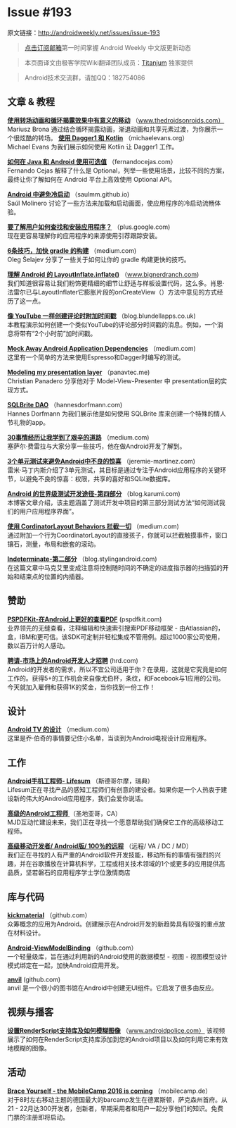 # Issue #193

>

原文链接：<http://androidweekly.net/issues/issue-193>

> [点击订阅邮箱](http://tinyletter.com/androidweeklycn)第一时间掌握 Android Weekly 中文版更新动态

> 本页面译文由极客学院Wiki翻译团队成员：[Titanjum](https://github.com/JungleTian) 独家提供

> Android技术交流群，请加QQ：182754086


## 文章 & 教程

**[使用转场动画和循环揭露效果中有意义的移动](http://www.thedroidsonroids.com/blog/android/meaningful-motion-with-shared-element-transition-and-circular-reveal-animation/)**
（www.thedroidsonroids.com）  
Mariusz Brona 通过结合循环揭露动画，渐退动画和共享元素过渡，为你展示一个很炫酷的转场。
**[使用 Dagger1 和 Kotlin](http://michaelevans.org/blog/2016/02/17/using-dagger-1-and-kotlin/)**
（michaelevans.org）  
Michael Evans 为我们展示如何使用 Kotlin 让 Dagger1 工作。

**[如何在 Java 和 Android 使用可选值](http://fernandocejas.com/2016/02/20/how-to-use-optional-on-android-and-java/)**
（fernandocejas.com）  
Fernando Cejas 解释了什么是 Optional，列举一些使用场景，比较不同的方案，最终让你了解如何在 Android 平台上高效使用 Optional API。

**[Android 中避免冷启动](http://saulmm.github.io/avoding-android-cold-starts)**
（saulmm.github.io)   
Saúl Molinero 讨论了一些方法来加载和启动画面，使应用程序的冷启动流畅体验。

**[要了解用户如何查找和安装应用程序？](https://plus.google.com/+AndroidDevelopers/posts/E54ae9beKLB)**
（plus.google.com)   
现在更容易理解你的应用程序的来源使用引荐跟踪安装。

**[6条技巧，加快 gradle 的构建](https://medium.com/@shelajev/6-tips-to-speed-up-your-gradle-build-3d98791d3df9#.sdruhloee)**
（medium.com)   
Oleg Šelajev 分享了一些关于如何让你的 gradle 构建更快的技巧。

**[理解 Android 的 LayoutInflate.inflate()](https://www.bignerdranch.com/blog/understanding-androids-layoutinflater-inflate/)**
（www.bignerdranch.com)   
我们知道很容易让我们粉饰更精细的细节让舒适与样板设置代码，这么多。肖恩·法雷尔已与LayoutInflater它膨胀片段的onCreateView（）方法中意见的方式经历了这一点。

**[像 YouTube 一样创建评论时附加时间戳](http://blog.blundellapps.co.uk/creating-comments-with-timestamps-like-youtube/)**
（blog.blundellapps.co.uk)   
本教程演示如何创建一个类似YouTube的评论部分时间戳的消息。例如，一个消息将带有“2个小时前”加时间戳。

**[Mock Away Android Application Dependencies](https://medium.com/@yammereng/mock-away-android-application-dependencies-a18c5ba3c041#.r7obfsoty)**
（medium.com)   
这里有一个简单的方法来使用Espresso和Dagger时编写的测试。
 
**[Modeling my presentation layer](http://panavtec.me/modeling-presentation-layer/)**
（panavtec.me)   
Christian Panadero 分享他对于 Model-View-Presenter 中 presentation层的实现方式。

**[SQLBrite DAO](http://hannesdorfmann.com/android/sqlbrite-dao)**
（hannesdorfmann.com)   
Hannes Dorfmann 为我们展示他是如何使用 SQLBrite 库来创建一个特殊的情人节礼物的app。

**[30事情经历让我学到了艰辛的道路](https://medium.com/@cesarmcferreira/building-android-apps-30-things-that-experience-made-me-learn-the-hard-way-313680430bf9#.5pmo2e1wh)**
（medium.com)   
塞萨尔·费雷拉与大家分享一些技巧，他在做Android开发了解到。

**[3个单元测试来避免Android中不良的惊喜](http://jeremie-martinez.com/2016/02/16/unit-tests/)**
（jeremie-martinez.com)   
雷米·马丁内斯介绍了3单元测试，其目标是通过专注于Android应用程序的关键环节，以避免不良的惊喜：权限，共享的喜好和SQLite数据库。

**[Android 的世界级测试开发途径-第四部分](http://blog.karumi.com/world-class-testing-development-pipeline-for-android-part-4/)**
（blog.karumi.com)   
本博客文章介绍，该主题涵盖了测试开发中项目的第三部分测试方法“如何测试我们的用户应用程序界面”。

**[使用 CordinatorLayout Behaviors 拦截一切](https://medium.com/google-developers/intercepting-everything-with-coordinatorlayout-behaviors-8c6adc140c26#.jtlv284p4)**
（medium.com)   
通过附加一个行为CoordinatorLayout的直接孩子，你就可以拦截触摸事件，窗口镶石，测量，布局和嵌套的滚动。

**[Indeterminate-第二部分](https://blog.stylingandroid.com/indeterminate-part-2/)**
（blog.stylingandroid.com)   
在这篇文章中马克艾里变成注意将控制随时间的不确定的进度指示器的扫描弧的开始和结束点的位置的内插器。

## 赞助

**[PSPDFKit-在Android上更好的查看PDF](https://pspdfkit.com/)**
 (pspdfkit.com)    
业界领先的无缝查看，注释编辑和快速索引搜索PDF移动框架 - 由Atlassian的，盒，IBM和更可信。该SDK可定制并轻松集成不管用例。超过1000家公司使用，数以百万计的人感动。

**[聘请-市场上的Android开发人才招聘](https://hired.com)**
 (hrd.com)    
Android的开发者的需求，所以不宜公司​​适用于你？在录用，这就是它究竟是如何工作的。获得5+的工作机会来自像尤伯杯，条纹，和Facebook与1应用的公司。今天就加入雇佣和获得1K的奖金，当你找到一份工作！

## 设计

**[Android TV 的设计](https://medium.com/front-end-dev/designing-for-android-tv-9fecd5cd0c8c#.8slewzhxb)**
（medium.com）  
这里是乔·伯奇​​的事情要记住小名单，当谈到为Android电视设计应用程序。

## 工作
**[Android手机工程师- Lifesum](http://jobs.lifesum.com/jobs/343-android-developer)**
（斯德哥尔摩，瑞典）  
Lifesum正在寻找产品的感知工程师们有创意的建设者。如果你是一个人热衷于建设新的伟大的Andr​​oid应用程序，我们会爱你说话。  

**[高级的Android工程师 ](http://www.mjdinteractive.com/job/senior-software-engineer-android-2/)**
（圣地亚哥，CA）   
MJD互动忙建设未来，我们正在寻找一个愿意帮助我们确保它工作的高级移动工程师。

**[高级移动开发者/ Android版​​/ 100％的远程](https://washpost.wd5.myworkdayjobs.com/en-US/washingtonpostcareers//job/DC-Washington-TWP-Headquarters/Senior-Mobile-Developer---Android---100--remote----VA---DC---MD_JR-90268268)**
（远程/ VA / DC / MD）   
我们正在寻找的人有严重的Andr​​oid软件开发技能，移动所有的事情有强烈的兴趣，并在谷歌播放在计算机科学，工程或相关技术领域的1个或更多的应用提供高品质，坚若磐石的应用程序学士学位激情商店
 

## 库与代码

**[kickmaterial](https://github.com/byoutline/kickmaterial)**
（github.com）	
众筹概念的应用为Android。创建展示在Android开发的新趋势具有较强的重点放在材料设计。

**[Android-ViewModelBinding](https://github.com/jakubkinst/Android-ViewModelBinding)**
（github.com）	
一个轻量级库，旨在通过利用新的Andr​​oid使用的数据模型 - 视图 - 视图模型设计模式绑定在一起，加快Android应用开发。

**[anvil](https://github.com/zserge/anvil)**
 (github.com)    
anvil 是一个很小的图书馆在Android中创建无UI组件。它启发了很多由反应。

## 视频与播客

**[设置RenderScript支持库及如何模糊图像](https://www.youtube.com/watch?v=BRYqVIkCxkQ)**
（www.androidpolice.com）	
该视频展示了如何在RenderScript支持库添加到您的Andr​​oid项目以及如何利用它来有效地模糊的图像。
 
## 活动

**[Brace Yourself - the MobileCamp 2016 is coming](http://mobilecamp.de/)**
（mobilecamp.de）	  
对于8时左右移动主题的德国最大的barcamp发生在德累斯顿，萨克森州首府。从21 - 22月达300开发者，创新者，早期采用者和用户一起分享他们的知识。免费门票的注册即将启动。




